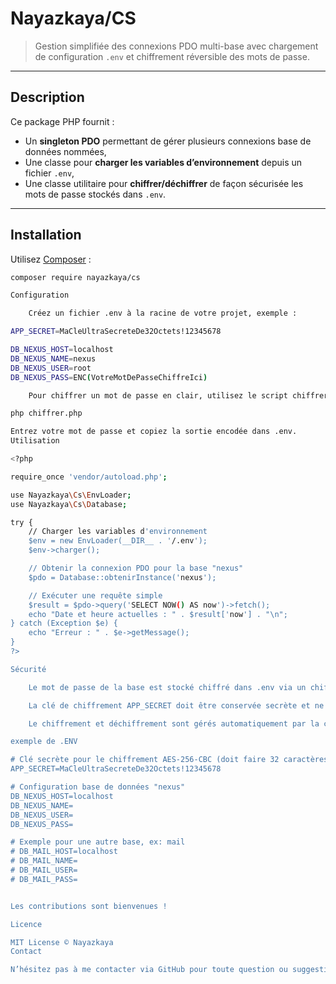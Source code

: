 # Nayazkaya/CS

> Gestion simplifiée des connexions PDO multi-base avec chargement de configuration `.env` et chiffrement réversible des mots de passe.

---

## Description

Ce package PHP fournit :

- Un **singleton PDO** permettant de gérer plusieurs connexions base de données nommées,
- Une classe pour **charger les variables d’environnement** depuis un fichier `.env`,
- Une classe utilitaire pour **chiffrer/déchiffrer** de façon sécurisée les mots de passe stockés dans `.env`.

---

## Installation

Utilisez [Composer](https://getcomposer.org) :

```bash
composer require nayazkaya/cs

Configuration

    Créez un fichier .env à la racine de votre projet, exemple :

APP_SECRET=MaCleUltraSecreteDe32Octets!12345678

DB_NEXUS_HOST=localhost
DB_NEXUS_NAME=nexus
DB_NEXUS_USER=root
DB_NEXUS_PASS=ENC(VotreMotDePasseChiffreIci)

    Pour chiffrer un mot de passe en clair, utilisez le script chiffrer.php fourni :

php chiffrer.php

Entrez votre mot de passe et copiez la sortie encodée dans .env.
Utilisation

<?php

require_once 'vendor/autoload.php';

use Nayazkaya\Cs\EnvLoader;
use Nayazkaya\Cs\Database;

try {
    // Charger les variables d'environnement
    $env = new EnvLoader(__DIR__ . '/.env');
    $env->charger();

    // Obtenir la connexion PDO pour la base "nexus"
    $pdo = Database::obtenirInstance('nexus');

    // Exécuter une requête simple
    $result = $pdo->query('SELECT NOW() AS now')->fetch();
    echo "Date et heure actuelles : " . $result['now'] . "\n";
} catch (Exception $e) {
    echo "Erreur : " . $e->getMessage();
}
?>

Sécurité

    Le mot de passe de la base est stocké chiffré dans .env via un chiffrement AES-256-CBC.

    La clé de chiffrement APP_SECRET doit être conservée secrète et ne jamais être poussée dans un dépôt public.

    Le chiffrement et déchiffrement sont gérés automatiquement par la classe CryptoUtils.

exemple de .ENV 

# Clé secrète pour le chiffrement AES-256-CBC (doit faire 32 caractères)
APP_SECRET=MaCleUltraSecreteDe32Octets!12345678

# Configuration base de données "nexus"
DB_NEXUS_HOST=localhost
DB_NEXUS_NAME=
DB_NEXUS_USER=
DB_NEXUS_PASS=

# Exemple pour une autre base, ex: mail
# DB_MAIL_HOST=localhost
# DB_MAIL_NAME=
# DB_MAIL_USER=
# DB_MAIL_PASS=


Les contributions sont bienvenues !

Licence

MIT License © Nayazkaya
Contact

N’hésitez pas à me contacter via GitHub pour toute question ou suggestion.
